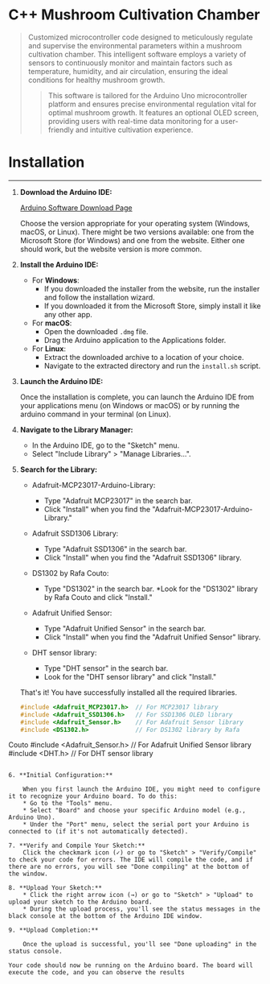 # C++ Mushroom Cultivation Chamber

> Customized microcontroller code designed to meticulously regulate and supervise the environmental parameters within a mushroom cultivation chamber. This intelligent software employs a variety of sensors to continuously monitor and maintain factors such as temperature, humidity, and air circulation, ensuring the ideal conditions for healthy mushroom growth.
>> This software is tailored for the Arduino Uno microcontroller platform and ensures precise environmental regulation vital for optimal mushroom growth. It features an optional OLED screen, providing users with real-time data monitoring for a user-friendly and intuitive cultivation experience.

# Installation
---

1. **Download the Arduino IDE:**
    
    [Arduino Software Download Page](https://www.arduino.cc/en/software)
    
    Choose the version appropriate for your operating system (Windows, 
macOS, or Linux). There might be two versions available: one from the Microsoft Store (for Windows) and one from the website. Either one should work, but the website version is more common.
    
2. **Install the Arduino IDE:**

    * For **Windows**:
      * If you downloaded the installer from the website, run the installer and follow the installation wizard.
      * If you downloaded it from the Microsoft Store, simply install it like any other app.
    * For **macOS**:
      * Open the downloaded `.dmg` file.
      * Drag the Arduino application to the Applications folder.
    * For **Linux**:
      * Extract the downloaded archive to a location of your choice.
      * Navigate to the extracted directory and run the `install.sh` script.

3. **Launch the Arduino IDE:**
    
    Once the installation is complete, you can launch the Arduino IDE from your applications menu (on Windows or macOS) or by running the arduino command in your terminal (on Linux).

4. **Navigate to the Library Manager:**
    * In the Arduino IDE, go to the "Sketch" menu.
    * Select "Include Library" > "Manage Libraries...".
 
5. **Search for the Library:**
    * Adafruit-MCP23017-Arduino-Library:
      * Type "Adafruit MCP23017" in the search bar.
      * Click "Install" when you find the "Adafruit-MCP23017-Arduino-Library."

    * Adafruit SSD1306 Library:
      * Type "Adafruit SSD1306" in the search bar.
      * Click "Install" when you find the "Adafruit SSD1306" library.

    * DS1302 by Rafa Couto:
      * Type "DS1302" in the search bar.
      *Look for the "DS1302" library by Rafa Couto and click "Install."
    * Adafruit Unified Sensor:
      * Type "Adafruit Unified Sensor" in the search bar.
      * Click "Install" when you find the "Adafruit Unified Sensor" library.
    * DHT sensor library:
      * Type "DHT sensor" in the search bar.
      * Look for the "DHT sensor library" and click "Install."

    That's it! You have successfully installed all the required libraries.

    ```cpp
    #include <Adafruit_MCP23017.h>  // For MCP23017 library
    #include <Adafruit_SSD1306.h>   // For SSD1306 OLED library
    #include <Adafruit_Sensor.h>    // For Adafruit Sensor library
    #include <DS1302.h>             // For DS1302 library by Rafa 
Couto
    #include <Adafruit_Sensor.h>    // For Adafruit Unified Sensor library
    #include <DHT.h>                // For DHT sensor library
```

6. **Initial Configuration:**

    When you first launch the Arduino IDE, you might need to configure it to recognize your Arduino board. To do this:
    * Go to the "Tools" menu. 
    * Select "Board" and choose your specific Arduino model (e.g., Arduino Uno).
    * Under the "Port" menu, select the serial port your Arduino is connected to (if it's not automatically detected).

7. **Verify and Compile Your Sketch:**
    Click the checkmark icon (✓) or go to "Sketch" > "Verify/Compile" to check your code for errors. The IDE will compile the code, and if there are no errors, you will see "Done compiling" at the bottom of the window.

8. **Upload Your Sketch:**
    * Click the right arrow icon (→) or go to "Sketch" > "Upload" to upload your sketch to the Arduino board.
    * During the upload process, you'll see the status messages in the black console at the bottom of the Arduino IDE window.

9. **Upload Completion:**
    
    Once the upload is successful, you'll see "Done uploading" in the status console.

Your code should now be running on the Arduino board. The board will execute the code, and you can observe the results
